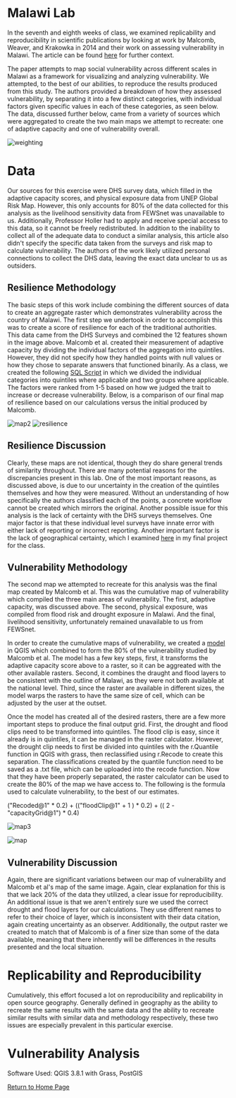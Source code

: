 # Malawi Lab

In the seventh and eighth weeks of class, we examined replicability and reproducibility in scientific publications by looking at work by Malcomb, Weaver, and Krakowka in 2014 and their work on assessing vulnerability in Malawi.  The article can be found [here](https://reader.elsevier.com/reader/sd/pii/S0143622814000058?token=078A0ACAE18D01995A67473D93E5DC36A07C5779021CF903B8334CF1D7C8EAD9277467C394E80035D5AD73BF0FD401F0) for further context. 

The paper attempts to map social vulnerability across different scales in Malawi as a framework for visualizing and analyzing vulnerability. We attempted, to the best of our abilities, to reproduce the results produced from this study.  The authors provided a breakdown of how they assessed vulnerability, by separating it into a few distinct categories, with individual factors given specific values in each of these categories, as seen below.  The data, discussed further below, came from a variety of sources which were aggregated to create the two main maps we attempt to recreate: one of adaptive capacity and one of vulnerability overall.

![weighting](measures.PNG)

# Data

Our sources for this exercise were DHS survey data, which filled in the adaptive capacity scores, and physical exposure data from UNEP Global Risk Map.  However, this only accounts for 80% of the data collected for this analysis as the livelihood sensitivity data from FEWSnet was unavailable to us.  Additionally, Professor Holler had to apply and receive special access to this data, so it cannot be freely redistributed. In addition to the inability to collect all of the adequate data to conduct a similar analysis, this article also didn't specify the specific data taken from the surveys and risk map to calculate vulnerability.  The authors of the work likely utilized personal connections to collect the DHS data, leaving the exact data unclear to us as outsiders.

## Resilience Methodology
The basic steps of this work include combining the different sources of data to create an aggregate raster which demonstrates vulnerability across the country of Malawi.  The first step we undertook in order to accomplish this was to create a score of resilience for each of the traditional authorities.  This data came from the DHS Surveys and combined the 12 features shown in the image above.  Malcomb et al. created their measurement of adaptive capacity by dividing the individual factors of the aggregation into quintiles.  However, they did not specify how they handled points with null values or how they chose to separate answers that functioned binarily.  As a class, we created the following [SQL Script](vulnerability.sql) in which we divided the individual categories into quintiles where applicable and two groups where applicable.  The factors were ranked from 1-5 based on how we judged the trait to increase or decrease vulnerability.  Below, is a comparison of our final map of resilience based on our calculations versus the initial produced by Malcomb. 

![map2](malawi2.PNG) ![resilience](resilience.PNG)

## Resilience Discussion

Clearly, these maps are not identical, though they do share general trends of similarity throughout.  There are many potential reasons for the discrepancies present in this lab.  One of the most important reasons, as discussed above, is due to our uncertainty in the creation of the quintiles themselves and how they were measured.  Without an understanding of how specifically the authors classified each of the points, a concrete workflow cannot be created which mirrors the original. Another possible issue for this analysis is the lack of certainty with the DHS surveys themselves.  One major factor is that these individual level surveys have innate error with either lack of reporting or incorrect reporting.  Another important factor is the lack of geographical certainty, which I examined [here](final.md) in my final project for the class.  

## Vulnerability Methodology

The second map we attempted to recreate for this analysis was the final map created by Malcomb et al.  This was the cumulative map of vulnerability which compiled the three main areas of vulnerability.  The first, adaptive capacity, was discussed above.  The second, physical exposure, was compiled from flood risk and drought exposure in Malawi.  And the final, livelihood sensitivity, unfortunately remained unavailable to us from FEWSnet.

In order to create the cumulative maps of vulnerability, we created a [model](mowdel.model3) in QGIS which combined to form the 80% of the vulnerability studied by Malcomb et al.  The model has a few key steps, first, it transforms the adaptive capacity score above to a raster, so it can be aggreated with the other available rasters.  Second, it combines the draught and flood layers to be consistent with the outline of Malawi, as they were not both available at the national level.  Third, since the raster are available in different sizes, the model warps the rasters to have the same size of cell, which can be adjusted by the user at the outset.  

Once the model has created all of the desired rasters, there are a few more important steps to produce the final output grid.  First, the drought and flood clips need to be transformed into quintiles.  The flood clip is easy, since it already is in quintiles, it can be managed in the raster calculator.  However, the drought clip needs to first be divided into quintiles with the r.Quantile function in QGIS with grass, then reclassified using r.Recode to create this separation.  The classifications created by the quantile function need to be saved as a .txt file, which can be uploaded into the recode function.  Now that they have been properly separated, the raster calculator can be used to create the 80% of the map we have access to. The following is the formula used to calculate vulnerability, to the best of our estimates.

("Recoded@1" * 0.2) + (("floodClip@1" + 1 ) * 0.2) + (( 2 - "capacityGrid@1") * 0.4) 

![map3](malawi1.PNG)

![map](d.png)


## Vulnerability Discussion
Again, there are significant variations between our map of vulnerability and Malcomb et al's map of the same image.  Again, clear explanation for this is that we lack 20% of the data they utilized, a clear issue for reproducibility.  An additional issue is that we aren't entirely sure we used the correct drought and flood layers for our calculations.  They use different names to refer to their choice of layer, which is inconsistent with their data citation, again creating uncertainty as an observer.  Additionally, the output raster we created to match that of Malcomb is of a finer size than some of the data available, meaning that there inherently will be differences in the results presented and the local situation.  

# Replicability and Reproducibility

Cumulatively, this effort focused a lot on reproducibility and replicability in open source geography.  Generally defined in geography as the ability to recreate the same results with the same data and the ability to recreate similar results with similar data and methodology respectively, these two issues are especially prevalent in this particular exercise.  

# Vulnerability Analysis


Software Used: QGIS 3.8.1 with Grass, PostGIS

[Return to Home Page](pdickson2.github.io)

